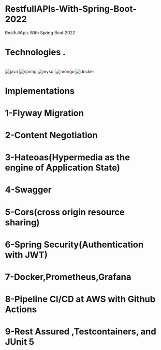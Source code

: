# RestfullAPIs-With-Spring-Boot-2022
RestfullApis With Spring Boot 2022


# Technologies .
<div style="display:inline_block"><br/>
<img align="center" alt="java" src="https://img.shields.io/badge/Java-ED8B00?style=for-the-badge&logo=java&logoColor=white"/>
<img align="center" alt="spring" src="https://img.shields.io/badge/Spring-6DB33F?style=for-the-badge&logo=spring&logoColor=white"/>
<img align="center" alt="mysql" src="https://img.shields.io/badge/MySQL-00000F?style=for-the-badge&logo=mysql&logoColor=white"/>
<img align="center" alt="mongo" src="https://img.shields.io/badge/MongoDB-4EA94B?style=for-the-badge&logo=mongodb&logoColor=white"/>
<img align ="center" alt="docker" src="https://img.shields.io/docker/automated/https://github.com/edsonwade//RestfullAPIs-With-Spring-Boot-2022"/>
</div>

# Implementations

# 1-Flyway Migration
# 2-Content Negotiation
# 3-Hateoas(Hypermedia as the engine of Application State)
# 4-Swagger
# 5-Cors(cross origin resource sharing)
# 6-Spring Security(Authentication with JWT)
# 7-Docker,Prometheus,Grafana
# 8-Pipeline CI/CD at AWS with Github Actions
# 9-Rest Assured ,Testcontainers, and JUnit 5

